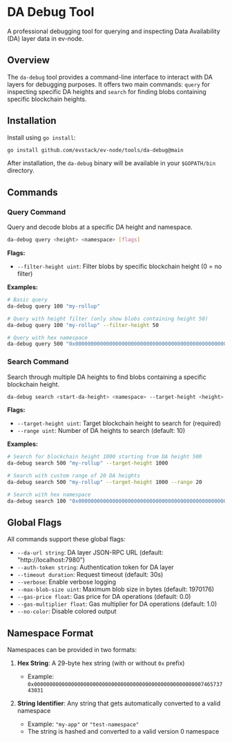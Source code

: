 # DA Debug Tool

A professional debugging tool for querying and inspecting Data Availability (DA) layer data in ev-node.

## Overview

The `da-debug` tool provides a command-line interface to interact with DA layers for debugging purposes. It offers two main commands: `query` for inspecting specific DA heights and `search` for finding blobs containing specific blockchain heights.

## Installation

Install using `go install`:

```bash
go install github.com/evstack/ev-node/tools/da-debug@main
```

After installation, the `da-debug` binary will be available in your `$GOPATH/bin` directory.

## Commands

### Query Command

Query and decode blobs at a specific DA height and namespace.

```bash
da-debug query <height> <namespace> [flags]
```

**Flags:**

- `--filter-height uint`: Filter blobs by specific blockchain height (0 = no filter)

**Examples:**

```bash
# Basic query
da-debug query 100 "my-rollup"

# Query with height filter (only show blobs containing height 50)
da-debug query 100 "my-rollup" --filter-height 50

# Query with hex namespace
da-debug query 500 "0x000000000000000000000000000000000000000000000000000000746573743031"
```

### Search Command

Search through multiple DA heights to find blobs containing a specific blockchain height.

```bash
da-debug search <start-da-height> <namespace> --target-height <height> [flags]
```

**Flags:**

- `--target-height uint`: Target blockchain height to search for (required)
- `--range uint`: Number of DA heights to search (default: 10)

**Examples:**

```bash
# Search for blockchain height 1000 starting from DA height 500
da-debug search 500 "my-rollup" --target-height 1000

# Search with custom range of 20 DA heights
da-debug search 500 "my-rollup" --target-height 1000 --range 20

# Search with hex namespace
da-debug search 100 "0x000000000000000000000000000000000000000000000000000000746573743031" --target-height 50 --range 5
```

## Global Flags

All commands support these global flags:

- `--da-url string`: DA layer JSON-RPC URL (default: "http://localhost:7980")
- `--auth-token string`: Authentication token for DA layer
- `--timeout duration`: Request timeout (default: 30s)
- `--verbose`: Enable verbose logging
- `--max-blob-size uint`: Maximum blob size in bytes (default: 1970176)
- `--gas-price float`: Gas price for DA operations (default: 0.0)
- `--gas-multiplier float`: Gas multiplier for DA operations (default: 1.0)
- `--no-color`: Disable colored output

## Namespace Format

Namespaces can be provided in two formats:

1. **Hex String**: A 29-byte hex string (with or without `0x` prefix)
   - Example: `0x000000000000000000000000000000000000000000000000000000746573743031`

2. **String Identifier**: Any string that gets automatically converted to a valid namespace
   - Example: `"my-app"` or `"test-namespace"`
   - The string is hashed and converted to a valid version 0 namespace
